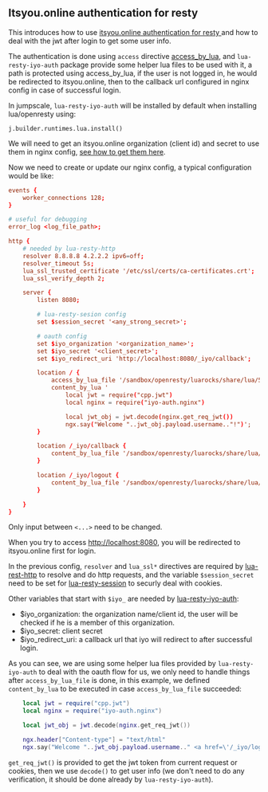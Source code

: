 ## Itsyou.online authentication for resty

This introduces how to use [itsyou.online authentication for resty ](lua-resty-iyo-auth) and how to deal with the jwt after login to get some user info.

The authentication is done using `access` directive [access_by_lua](https://github.com/openresty/lua-nginx-module#access_by_lua), and `lua-resty-iyo-auth` package provide some helper lua files to be used with it, a path is protected using access_by_lua, if the user is not logged in, he would be redirected to itsyou.online, then to the callback url configured in nginx config in case of successful login.


In jumpscale, `lua-resty-iyo-auth` will be installed by default when installing lua/openresty using:

`j.builder.runtimes.lua.install()`


We will need to get an itsyou.online organization (client id) and secret to use them in nginx config, [see how to get them here](iyo_api_key.md).


Now we need to create or update our nginx config, a typical configuration would be like:

```conf
events {
    worker_connections 128;
}

# useful for debugging
error_log <log_file_path>;

http {
    # needed by lua-resty-http
    resolver 8.8.8.8 4.2.2.2 ipv6=off;
    resolver_timeout 5s;
    lua_ssl_trusted_certificate '/etc/ssl/certs/ca-certificates.crt';
    lua_ssl_verify_depth 2;

    server {
        listen 8080;

        # lua-resty-sesion config
        set $session_secret '<any_strong_secret>';

        # oauth config
        set $iyo_organization '<organization_name>';
        set $iyo_secret '<client_secret>';
        set $iyo_redirect_uri 'http://localhost:8080/_iyo/callback';

        location / {
            access_by_lua_file '/sandbox/openresty/luarocks/share/lua/5.1/iyo-login.lua';
            content_by_lua '
                local jwt = require("cpp.jwt")
                local nginx = require("iyo-auth.nginx")

                local jwt_obj = jwt.decode(nginx.get_req_jwt())
                ngx.say("Welcome "..jwt_obj.payload.username.."!")';
        }

        location /_iyo/callback {
            content_by_lua_file '/sandbox/openresty/luarocks/share/lua/5.1/iyo-callback.lua';
        }

        location /_iyo/logout {
            content_by_lua_file '/sandbox/openresty/luarocks/share/lua/5.1/iyo-logout.lua';
        }

    }
}
```

Only input between `<...>` need to be changed.

When you try to access [http://localhost:8080](http://localhost:8080), you will be redirected to itsyou.online first for login.

In the previous config, `resolver` and `lua_ssl*` directives are required by [lua-rest-http](https://github.com/ledgetech/lua-resty-http) to resolve and do http requests, and the variable `$session_secret` need to be set for [lua-resty-session](https://github.com/bungle/lua-resty-session) to securly deal with cookies.

Other variables that start with `$iyo_` are needed by [lua-resty-iyo-auth](https://github.com/threefoldtech/lua-resty-iyo-auth):

* $iyo_organization: the organization name/client id, the user will be checked if he is a member of this organization.
* $iyo_secret: client secret
* $iyo_redirect_uri: a callback url that iyo will redirect to after successful login.

As you can see, we are using some helper lua files provided by `lua-resty-iyo-auth` to deal with the oauth flow for us, we only need to handle things after `access_by_lua_file` is done, in this example, we defined `content_by_lua` to be executed in case `access_by_lua_file` succeeded:

```lua
    local jwt = require("cpp.jwt")
    local nginx = require("iyo-auth.nginx")

    local jwt_obj = jwt.decode(nginx.get_req_jwt())

    ngx.header["Content-type"] = "text/html"
    ngx.say("Welcome "..jwt_obj.payload.username.." <a href=\'/_iyo/logout\'>Logout...</a>")';
```

`get_req_jwt()` is provided to get the jwt token from current request or cookies, then we use `decode()` to get user info (we don't need to do any verification, it should be done already by `lua-resty-iyo-auth`).

